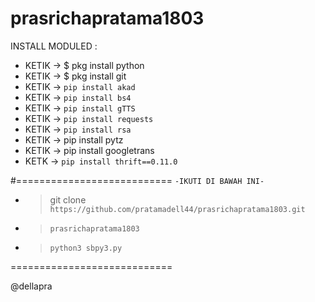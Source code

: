 # prasrichapratama1803


INSTALL MODULED :
- KETIK -> $ pkg install python
- KETIK -> $ pkg install git
- KETIK -> `pip install akad`
- KETIK -> `pip install bs4`
- KETIK -> `pip install gTTS`
- KETIK -> `pip install requests`
- KETIK -> `pip install rsa`
- KETIK ->  pip install pytz
- KETIK ->  pip install googletrans
- KETK -> `pip install thrift==0.11.0`

#===========================
`-IKUTI DI BAWAH INI-`

- > git clone `https://github.com/pratamadell44/prasrichapratama1803.git`
- > `prasrichapratama1803`
- > `python3 sbpy3.py`

============================

@dellapra
